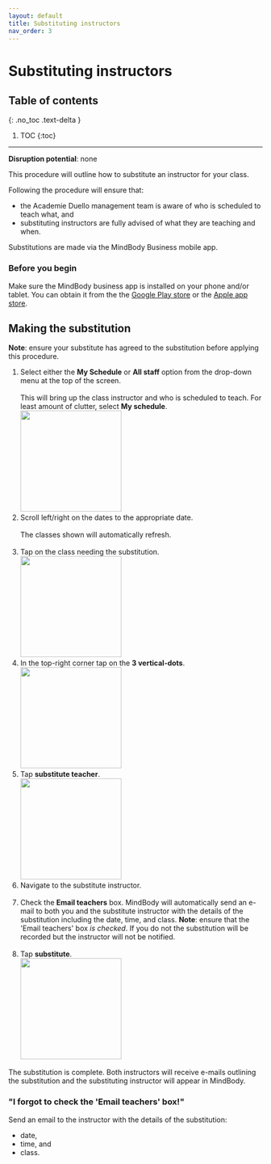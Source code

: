 ```yaml
---
layout: default
title: Substituting instructors 
nav_order: 3
---
```

# Substituting instructors

## Table of contents
{: .no_toc .text-delta }

1. TOC
{:toc}

---
**Disruption potential**: none

This procedure will outline how to substitute an instructor for your class. 

Following the procedure will ensure that:
- the Academie Duello management team is aware of who is scheduled to teach what, and
- substituting instructors are fully advised of what they are teaching and when.

Substitutions are made via the MindBody Business mobile app.

### Before you begin
Make sure the MindBody business app is installed on your phone and/or tablet.
You can obtain it from the the [Google Play store](https://play.google.com/store/apps/details?id=com.mindbodyonline.express&hl=en) or the [Apple app store](https://apps.apple.com/us/app/mindbody-business/id599125654).

## Making the substitution

**Note**: ensure your substitute has agreed to the substitution before applying this procedure.

1. Select either the **My Schedule** or **All staff**  option from the drop-down menu at the top of the screen.  
<br>This will bring up the class instructor and who is scheduled to teach. For least amount of clutter, select **My schedule**. <br>
[<img src="http://github.com/clintonbf/Lynns-and-Clints-doc-project/blob/gh-pages/assets/images/coverage-1.png?raw=true" width="200" height="200" />](http://github.com/clintonbf/Lynns-and-Clints-doc-project/blob/gh-pages/assets/images/coverage-1.png)
2. Scroll left/right on the dates to the appropriate date.  
<br>The classes shown will automatically refresh. <br><br>
3. Tap on the class needing the substitution. <br>
[<img src="http://github.com/clintonbf/Lynns-and-Clints-doc-project/blob/gh-pages/assets/images/coverage-2-and-3.png?raw=true" width="200" height="200" />](http://github.com/clintonbf/Lynns-and-Clints-doc-project/blob/gh-pages/assets/images/coverage-2-and-3.png)
4. In the top-right corner tap on the **3 vertical-dots**. <br>
[<img src="http://github.com/clintonbf/Lynns-and-Clints-doc-project/blob/gh-pages/assets/images/coverage-4.png?raw=true" width="200" height="200" />](http://github.com/clintonbf/Lynns-and-Clints-doc-project/blob/gh-pages/assets/images/coverage-4.png)
5. Tap **substitute teacher**. <br>
[<img src="http://github.com/clintonbf/Lynns-and-Clints-doc-project/blob/gh-pages/assets/images/coverage-5.png?raw=true" width="200" height="200" />](http://github.com/clintonbf/Lynns-and-Clints-doc-project/blob/gh-pages/assets/images/coverage-5.png)
6. Navigate to the substitute instructor. <br><br>
7. Check the **Email teachers** box.
MindBody will automatically send an e-mail to both you and the substitute instructor with the details of the substitution
including the date, time, and class.
**Note**: ensure that the 'Email teachers' box _is checked_. If you do not the substitution will be recorded but the instructor will not be notified.<br><br>
8. Tap **substitute**. <br>
[<img src="http://github.com/clintonbf/Lynns-and-Clints-doc-project/blob/gh-pages/assets/images/coverage-7-8.png?raw=true" width="200" height="200" />](http://github.com/clintonbf/Lynns-and-Clints-doc-project/blob/gh-pages/assets/images/coverage-7-8.png)

The substitution is complete. Both instructors will receive e-mails outlining the substitution and the substituting instructor will appear in MindBody. 

### "I forgot to check the 'Email teachers' box!"

Send an email to the instructor with the details of the substitution:
- date,
- time, and
- class.


